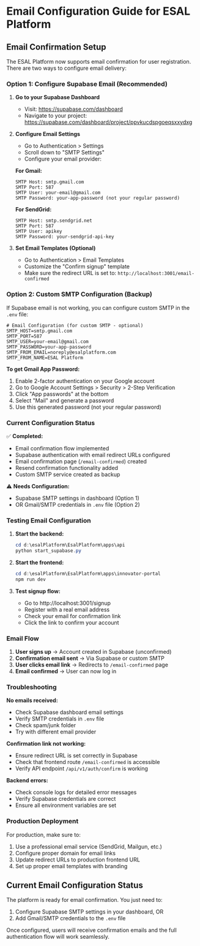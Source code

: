 # Email Configuration Guide for ESAL Platform

## Email Confirmation Setup

The ESAL Platform now supports email confirmation for user registration. There are two ways to configure email delivery:

### Option 1: Configure Supabase Email (Recommended)

1. **Go to your Supabase Dashboard**
   - Visit: https://supabase.com/dashboard
   - Navigate to your project: https://supabase.com/dashboard/project/ppvkucdspgoeqsxxydxg

2. **Configure Email Settings**
   - Go to Authentication > Settings
   - Scroll down to "SMTP Settings"
   - Configure your email provider:

   **For Gmail:**
   ```
   SMTP Host: smtp.gmail.com
   SMTP Port: 587
   SMTP User: your-email@gmail.com
   SMTP Password: your-app-password (not your regular password)
   ```

   **For SendGrid:**
   ```
   SMTP Host: smtp.sendgrid.net
   SMTP Port: 587
   SMTP User: apikey
   SMTP Password: your-sendgrid-api-key
   ```

3. **Set Email Templates (Optional)**
   - Go to Authentication > Email Templates
   - Customize the "Confirm signup" template
   - Make sure the redirect URL is set to: `http://localhost:3001/email-confirmed`

### Option 2: Custom SMTP Configuration (Backup)

If Supabase email is not working, you can configure custom SMTP in the `.env` file:

```env
# Email Configuration (for custom SMTP - optional)
SMTP_HOST=smtp.gmail.com
SMTP_PORT=587
SMTP_USER=your-email@gmail.com
SMTP_PASSWORD=your-app-password
SMTP_FROM_EMAIL=noreply@esalplatform.com
SMTP_FROM_NAME=ESAL Platform
```

**To get Gmail App Password:**
1. Enable 2-factor authentication on your Google account
2. Go to Google Account Settings > Security > 2-Step Verification
3. Click "App passwords" at the bottom
4. Select "Mail" and generate a password
5. Use this generated password (not your regular password)

### Current Configuration Status

✅ **Completed:**
- Email confirmation flow implemented
- Supabase authentication with email redirect URLs configured
- Email confirmation page (`/email-confirmed`) created
- Resend confirmation functionality added
- Custom SMTP service created as backup

⚠️ **Needs Configuration:**
- Supabase SMTP settings in dashboard (Option 1)
- OR Gmail/SMTP credentials in `.env` file (Option 2)

### Testing Email Configuration

1. **Start the backend:**
   ```powershell
   cd d:\esalPlatform\EsalPlatform\apps\api
   python start_supabase.py
   ```

2. **Start the frontend:**
   ```powershell
   cd d:\esalPlatform\EsalPlatform\apps\innovator-portal
   npm run dev
   ```

3. **Test signup flow:**
   - Go to http://localhost:3001/signup
   - Register with a real email address
   - Check your email for confirmation link
   - Click the link to confirm your account

### Email Flow

1. **User signs up** → Account created in Supabase (unconfirmed)
2. **Confirmation email sent** → Via Supabase or custom SMTP
3. **User clicks email link** → Redirects to `/email-confirmed` page
4. **Email confirmed** → User can now log in

### Troubleshooting

**No emails received:**
- Check Supabase dashboard email settings
- Verify SMTP credentials in `.env` file
- Check spam/junk folder
- Try with different email provider

**Confirmation link not working:**
- Ensure redirect URL is set correctly in Supabase
- Check that frontend route `/email-confirmed` is accessible
- Verify API endpoint `/api/v1/auth/confirm` is working

**Backend errors:**
- Check console logs for detailed error messages
- Verify Supabase credentials are correct
- Ensure all environment variables are set

### Production Deployment

For production, make sure to:
1. Use a professional email service (SendGrid, Mailgun, etc.)
2. Configure proper domain for email links
3. Update redirect URLs to production frontend URL
4. Set up proper email templates with branding

## Current Email Configuration Status

The platform is ready for email confirmation. You just need to:
1. Configure Supabase SMTP settings in your dashboard, OR
2. Add Gmail/SMTP credentials to the `.env` file

Once configured, users will receive confirmation emails and the full authentication flow will work seamlessly.
